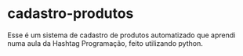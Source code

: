 # cadastro-produtos
Esse é um sistema de cadastro de produtos automatizado que aprendi numa aula da Hashtag Programação, feito utilizando python.

